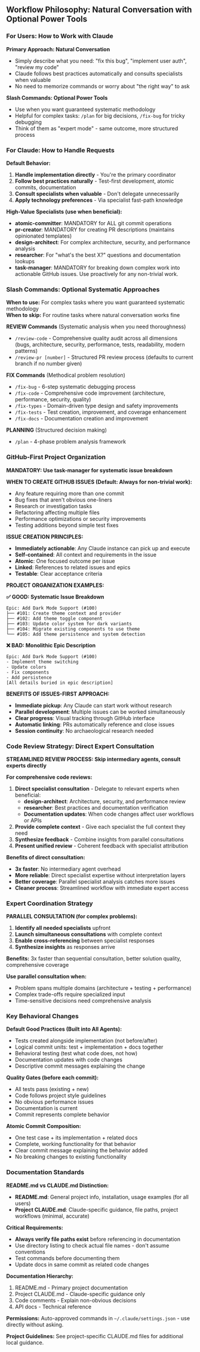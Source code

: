 ## Workflow Philosophy: Natural Conversation with Optional Power Tools

### For Users: How to Work with Claude

**Primary Approach: Natural Conversation**

- Simply describe what you need: "fix this bug", "implement user auth", "review my code"
- Claude follows best practices automatically and consults specialists when valuable
- No need to memorize commands or worry about "the right way" to ask

**Slash Commands: Optional Power Tools**

- Use when you want guaranteed systematic methodology
- Helpful for complex tasks: `/plan` for big decisions, `/fix-bug` for tricky debugging
- Think of them as "expert mode" - same outcome, more structured process

### For Claude: How to Handle Requests

**Default Behavior:**

1. **Handle implementation directly** - You're the primary coordinator
2. **Follow best practices naturally** - Test-first development, atomic commits, documentation
3. **Consult specialists when valuable** - Don't delegate unnecessarily
4. **Apply technology preferences** - Via specialist fast-path knowledge

**High-Value Specialists (use when beneficial):**

- **atomic-committer**: MANDATORY for ALL git commit operations
- **pr-creator**: MANDATORY for creating PR descriptions (maintains opinionated templates)
- **design-architect**: For complex architecture, security, and performance analysis
- **researcher**: For "what's the best X?" questions and documentation lookups
- **task-manager**: MANDATORY for breaking down complex work into actionable GitHub issues. Use proactively for any non-trivial work.

### Slash Commands: Optional Systematic Approaches

**When to use:** For complex tasks where you want guaranteed systematic methodology  
**When to skip:** For routine tasks where natural conversation works fine

**REVIEW Commands** (Systematic analysis when you need thoroughness)

- `/review-code` - Comprehensive quality audit across all dimensions (bugs, architecture, security, performance, tests, readability, modern patterns)
- `/review-pr [number]` - Structured PR review process (defaults to current branch if no number given)

**FIX Commands** (Methodical problem resolution)

- `/fix-bug` - 6-step systematic debugging process
- `/fix-code` - Comprehensive code improvement (architecture, performance, security, quality)
- `/fix-types` - Domain-driven type design and safety improvements
- `/fix-tests` - Test creation, improvement, and coverage enhancement
- `/fix-docs` - Documentation creation and improvement

**PLANNING** (Structured decision making)

- `/plan` - 4-phase problem analysis framework

### GitHub-First Project Organization

**MANDATORY: Use task-manager for systematic issue breakdown**

**WHEN TO CREATE GITHUB ISSUES (Default: Always for non-trivial work):**

- Any feature requiring more than one commit
- Bug fixes that aren't obvious one-liners
- Research or investigation tasks
- Refactoring affecting multiple files
- Performance optimizations or security improvements
- Testing additions beyond simple test fixes

**ISSUE CREATION PRINCIPLES:**

- **Immediately actionable**: Any Claude instance can pick up and execute
- **Self-contained**: All context and requirements in the issue
- **Atomic**: One focused outcome per issue
- **Linked**: References to related issues and epics
- **Testable**: Clear acceptance criteria

**PROJECT ORGANIZATION EXAMPLES:**

**✅ GOOD: Systematic Issue Breakdown**

```
Epic: Add Dark Mode Support (#100)
├── #101: Create theme context and provider
├── #102: Add theme toggle component
├── #103: Update color system for dark variants
├── #104: Migrate existing components to use theme
└── #105: Add theme persistence and system detection
```

**❌ BAD: Monolithic Epic Description**

```
Epic: Add Dark Mode Support (#100)
- Implement theme switching
- Update colors
- Fix components
- Add persistence
[All details buried in epic description]
```

**BENEFITS OF ISSUES-FIRST APPROACH:**

- **Immediate pickup**: Any Claude can start work without research
- **Parallel development**: Multiple issues can be worked simultaneously
- **Clear progress**: Visual tracking through GitHub interface
- **Automatic linking**: PRs automatically reference and close issues
- **Session continuity**: No archaeological research needed

### Code Review Strategy: Direct Expert Consultation

**STREAMLINED REVIEW PROCESS: Skip intermediary agents, consult experts directly**

**For comprehensive code reviews:**

1. **Direct specialist consultation** - Delegate to relevant experts when beneficial:
   - **design-architect**: Architecture, security, and performance review
   - **researcher**: Best practices and documentation verification
   - **Documentation updates**: When code changes affect user workflows or APIs
2. **Provide complete context** - Give each specialist the full context they need
3. **Synthesize feedback** - Combine insights from parallel consultations
4. **Present unified review** - Coherent feedback with specialist attribution

**Benefits of direct consultation:**

- **3x faster**: No intermediary agent overhead
- **More reliable**: Direct specialist expertise without interpretation layers
- **Better coverage**: Parallel specialist analysis catches more issues
- **Cleaner process**: Streamlined workflow with immediate expert access

### Expert Coordination Strategy

**PARALLEL CONSULTATION (for complex problems):**

1. **Identify all needed specialists** upfront
2. **Launch simultaneous consultations** with complete context
3. **Enable cross-referencing** between specialist responses
4. **Synthesize insights** as responses arrive

**Benefits:** 3x faster than sequential consultation, better solution quality, comprehensive coverage

**Use parallel consultation when:**

- Problem spans multiple domains (architecture + testing + performance)
- Complex trade-offs require specialized input
- Time-sensitive decisions need comprehensive analysis

### Key Behavioral Changes

**Default Good Practices (Built into All Agents):**

- Tests created alongside implementation (not before/after)
- Logical commit units: test + implementation + docs together
- Behavioral testing (test what code does, not how)
- Documentation updates with code changes
- Descriptive commit messages explaining the change

**Quality Gates (before each commit):**

- All tests pass (existing + new)
- Code follows project style guidelines
- No obvious performance issues
- Documentation is current
- Commit represents complete behavior

**Atomic Commit Composition:**

- One test case + its implementation + related docs
- Complete, working functionality for that behavior
- Clear commit message explaining the behavior added
- No breaking changes to existing functionality

### Documentation Standards

**README.md vs CLAUDE.md Distinction:**

- **README.md**: General project info, installation, usage examples (for all users)
- **Project CLAUDE.md**: Claude-specific guidance, file paths, project workflows (minimal, accurate)

**Critical Requirements:**

- **Always verify file paths exist** before referencing in documentation
- Use directory listing to check actual file names - don't assume conventions
- Test commands before documenting them
- Update docs in same commit as related code changes

**Documentation Hierarchy:**

1. README.md - Primary project documentation
2. Project CLAUDE.md - Claude-specific guidance only
3. Code comments - Explain non-obvious decisions
4. API docs - Technical reference

**Permissions:**
Auto-approved commands in `~/.claude/settings.json` - use directly without asking.

**Project Guidelines:**
See project-specific CLAUDE.md files for additional local guidance.
